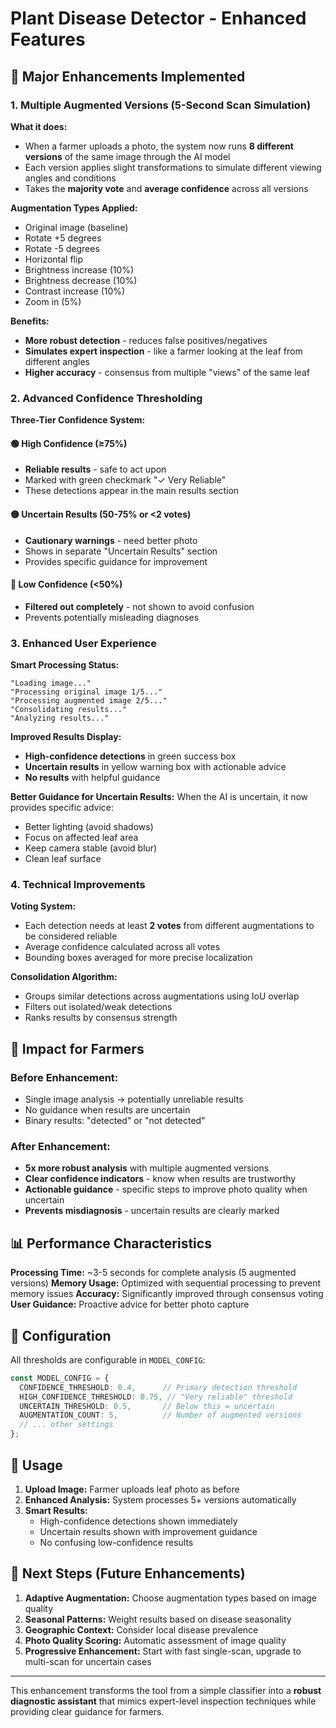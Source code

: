 # Plant Disease Detector - Enhanced Features

## 🚀 Major Enhancements Implemented

### 1. Multiple Augmented Versions (5-Second Scan Simulation)

**What it does:**
- When a farmer uploads a photo, the system now runs **8 different versions** of the same image through the AI model
- Each version applies slight transformations to simulate different viewing angles and conditions
- Takes the **majority vote** and **average confidence** across all versions

**Augmentation Types Applied:**
- Original image (baseline)
- Rotate +5 degrees
- Rotate -5 degrees  
- Horizontal flip
- Brightness increase (10%)
- Brightness decrease (10%)
- Contrast increase (10%)
- Zoom in (5%)

**Benefits:**
- **More robust detection** - reduces false positives/negatives
- **Simulates expert inspection** - like a farmer looking at the leaf from different angles
- **Higher accuracy** - consensus from multiple "views" of the same leaf

### 2. Advanced Confidence Thresholding

**Three-Tier Confidence System:**

#### 🟢 High Confidence (≥75%)
- **Reliable results** - safe to act upon
- Marked with green checkmark "✓ Very Reliable"
- These detections appear in the main results section

#### 🟡 Uncertain Results (50-75% or <2 votes)
- **Cautionary warnings** - need better photo
- Shows in separate "Uncertain Results" section
- Provides specific guidance for improvement

#### 🔴 Low Confidence (<50%)
- **Filtered out completely** - not shown to avoid confusion
- Prevents potentially misleading diagnoses

### 3. Enhanced User Experience

**Smart Processing Status:**
```
"Loading image..."
"Processing original image 1/5..."
"Processing augmented image 2/5..."
"Consolidating results..."
"Analyzing results..."
```

**Improved Results Display:**
- **High-confidence detections** in green success box
- **Uncertain results** in yellow warning box with actionable advice
- **No results** with helpful guidance

**Better Guidance for Uncertain Results:**
When the AI is uncertain, it now provides specific advice:
- Better lighting (avoid shadows)
- Focus on affected leaf area  
- Keep camera stable (avoid blur)
- Clean leaf surface

### 4. Technical Improvements

**Voting System:**
- Each detection needs at least **2 votes** from different augmentations to be considered reliable
- Average confidence calculated across all votes
- Bounding boxes averaged for more precise localization

**Consolidation Algorithm:**
- Groups similar detections across augmentations using IoU overlap
- Filters out isolated/weak detections
- Ranks results by consensus strength

## 🎯 Impact for Farmers

### Before Enhancement:
- Single image analysis → potentially unreliable results
- No guidance when results are uncertain
- Binary results: "detected" or "not detected"

### After Enhancement:
- **5x more robust analysis** with multiple augmented versions
- **Clear confidence indicators** - know when results are trustworthy
- **Actionable guidance** - specific steps to improve photo quality when uncertain
- **Prevents misdiagnosis** - uncertain results are clearly marked

## 📊 Performance Characteristics

**Processing Time:** ~3-5 seconds for complete analysis (5 augmented versions)
**Memory Usage:** Optimized with sequential processing to prevent memory issues
**Accuracy:** Significantly improved through consensus voting
**User Guidance:** Proactive advice for better photo capture

## 🔧 Configuration

All thresholds are configurable in `MODEL_CONFIG`:

```typescript
const MODEL_CONFIG = {
  CONFIDENCE_THRESHOLD: 0.4,      // Primary detection threshold  
  HIGH_CONFIDENCE_THRESHOLD: 0.75, // "Very reliable" threshold
  UNCERTAIN_THRESHOLD: 0.5,       // Below this = uncertain
  AUGMENTATION_COUNT: 5,          // Number of augmented versions
  // ... other settings
};
```

## 🚀 Usage

1. **Upload Image:** Farmer uploads leaf photo as before
2. **Enhanced Analysis:** System processes 5+ versions automatically  
3. **Smart Results:** 
   - High-confidence detections shown immediately
   - Uncertain results shown with improvement guidance
   - No confusing low-confidence results

## 🌟 Next Steps (Future Enhancements)

1. **Adaptive Augmentation:** Choose augmentation types based on image quality
2. **Seasonal Patterns:** Weight results based on disease seasonality
3. **Geographic Context:** Consider local disease prevalence  
4. **Photo Quality Scoring:** Automatic assessment of image quality
5. **Progressive Enhancement:** Start with fast single-scan, upgrade to multi-scan for uncertain cases

---

This enhancement transforms the tool from a simple classifier into a **robust diagnostic assistant** that mimics expert-level inspection techniques while providing clear guidance for farmers.